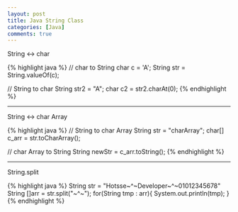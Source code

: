 ```yaml
---
layout: post
title: Java String Class
categories: [Java]
comments: true
---
```


String <-> char

{% highlight java %}
// char to String
char c = 'A';
String str = String.valueOf(c);

// String to char
String str2 = "A";
char c2 = str2.charAt(0);
{% endhighlight %}

------------------

String <-> char Array

{% highlight java %}
// String to char Array
String str = "charArray";
char[] c_arr = str.toCharArray();

// char Array to String
String newStr = c_arr.toString();
{% endhighlight %}

----------------

String.split

{% highlight java %}
String str = "Hotsse~^~Developer~^~01012345678"
String []arr = str.split("~^~");
for(String tmp : arr){
    System.out.println(tmp);
}
{% endhighlight %}